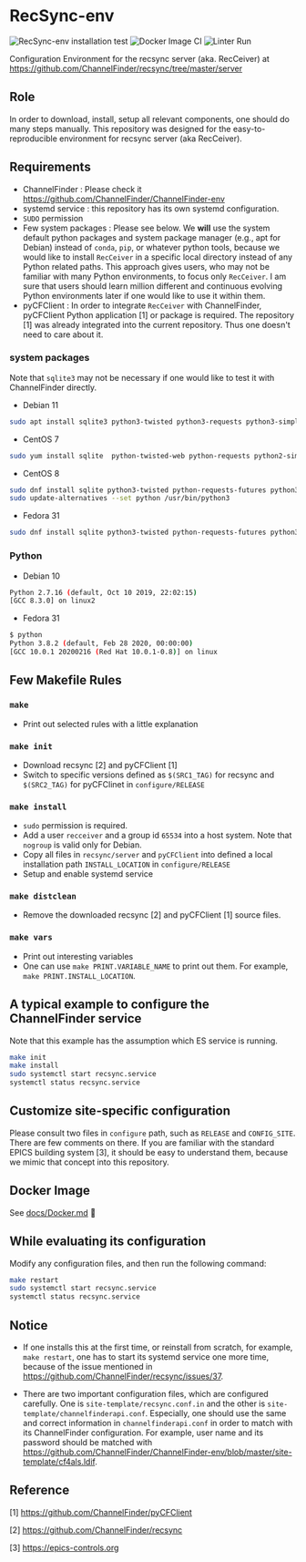 # RecSync-env

![RecSync-env installation test](https://github.com/ChannelFinder/RecSync-env/workflows/RecSync-env%20installation%20test/badge.svg)
![Docker Image CI](https://github.com/ChannelFinder/RecSync-env/workflows/Docker%20Image%20CI/badge.svg)
![Linter Run](https://github.com/ChannelFinder/RecSync-env/workflows/Linter%20Run/badge.svg)

Configuration Environment for the recsync server (aka. RecCeiver) at <https://github.com/ChannelFinder/recsync/tree/master/server>

## Role

In order to download, install, setup all relevant components, one should do many steps manually. This repository was designed for the easy-to-reproducible environment for recsync server (aka RecCeiver).

## Requirements

* ChannelFinder : Please check it <https://github.com/ChannelFinder/ChannelFinder-env>
* systemd service : this repository has its own systemd configuration.
* `SUDO` permission
* Few system packages : Please see below. We **will** use the system default python packages and system package manager (e.g., apt for Debian) instead of `conda`, `pip`, or whatever python tools, because we would like to install `RecCeiver` in a specific local directory instead of any Python related paths. This approach gives users, who may not be familiar with many Python environments, to focus only `RecCeiver`. I am sure that users should learn million different and continuous evolving Python environments later if one would like to use it within them.  
* pyCFClient : In order to integrate `RecCeiver` with ChannelFinder, pyCFClient Python application [1] or package is required. The repository [1] was already integrated into the current repository. Thus one doesn't need to care about it.

### system packages

Note that `sqlite3` may not be necessary if one would like to test it with ChannelFinder directly.

* Debian 11

```bash
sudo apt install sqlite3 python3-twisted python3-requests python3-simplejson python3-urllib3
```

* CentOS 7

```bash
sudo yum install sqlite  python-twisted-web python-requests python2-simplejson python-urllib3
```

* CentOS 8

```bash
sudo dnf install sqlite python3-twisted python-requests-futures python3-simplejson python3-urllib3
sudo update-alternatives --set python /usr/bin/python3
```

* Fedora 31

```bash
sudo dnf install sqlite python3-twisted python-requests-futures python3-simplejson python3-urllib3
```

### Python

* Debian 10

```bash
Python 2.7.16 (default, Oct 10 2019, 22:02:15)
[GCC 8.3.0] on linux2
```

* Fedora 31

```bash
$ python
Python 3.8.2 (default, Feb 28 2020, 00:00:00)
[GCC 10.0.1 20200216 (Red Hat 10.0.1-0.8)] on linux
```

## Few Makefile Rules

### `make`

* Print out selected rules with a little explanation

### `make init`

* Download recsync [2] and pyCFClient [1]
* Switch to specific versions defined as `$(SRC1_TAG)` for recsync and `$(SRC2_TAG)` for pyCFClinet in `configure/RELEASE`

### `make install`

* `sudo` permission is required.
* Add a user `recceiver` and a group id `65534` into a host system. Note that `nogroup` is valid only for Debian.
* Copy all files in `recsync/server` and `pyCFClient` into defined a local installation path `INSTALL_LOCATION` in `configure/RELEASE`
* Setup and enable systemd service

### `make distclean`

* Remove the downloaded recsync [2] and pyCFClient [1] source files.

### `make vars`

* Print out interesting variables
* One can use `make PRINT.VARIABLE_NAME` to print out them. For example,  `make PRINT.INSTALL_LOCATION`.

## A typical example to configure the ChannelFinder service

Note that this example has the assumption which ES service is running.

```bash
make init
make install
sudo systemctl start recsync.service
systemctl status recsync.service
```

## Customize site-specific configuration

Please consult two files in `configure` path, such as `RELEASE` and `CONFIG_SITE`. There are few comments on there. If you are familiar with the standard EPICS building system [3], it should be easy to understand them, because we mimic that concept into this repository.

## Docker Image

See [docs/Docker.md](docs/Docker.md) :whale:

## While evaluating its configuration

Modify any configuration files, and then run the following command:

```bash
make restart
sudo systemctl start recsync.service
systemctl status recsync.service
```

## Notice

* If one installs this at the first time, or reinstall from scratch, for example, `make restart`, one has to start its systemd service one more time, because of the issue mentioned in <https://github.com/ChannelFinder/recsync/issues/37>.

* There are two important configuration files, which are configured carefully. One is `site-template/recsync.conf.in` and the other is `site-template/channelfinderapi.conf`. Especially, one should use the same and correct information in `channelfinderapi.conf` in order to match with its ChannelFinder configuration. For example, user name and its password should be matched with <https://github.com/ChannelFinder/ChannelFinder-env/blob/master/site-template/cf4als.ldif>.

## Reference

[1] <https://github.com/ChannelFinder/pyCFClient>

[2] <https://github.com/ChannelFinder/recsync>

[3] <https://epics-controls.org>
